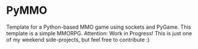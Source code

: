# PyMMO
Template for a Python-based MMO game using sockets and PyGame. This template is a simple MMORPG. Attention: Work in Progress! This is just one of my weekend side-projects, but feel free to contribute :)
